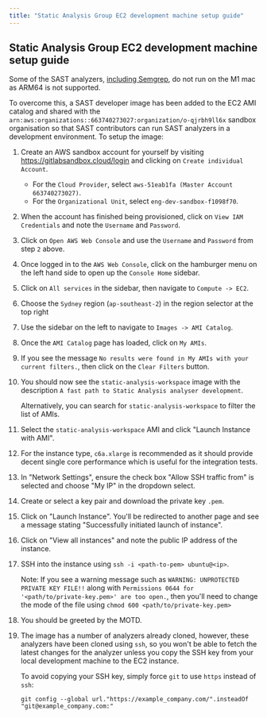 ```yaml
---
title: "Static Analysis Group EC2 development machine setup guide"
---
```


## Static Analysis Group EC2 development machine setup guide

Some of the SAST analyzers, [including Semgrep](https://github.com/returntocorp/semgrep/issues/2252), do not run on the M1 mac as ARM64 is not supported.

To overcome this, a SAST developer image has been added to the EC2 AMI catalog and shared with the `arn:aws:organizations::663740273027:organization/o-qjrbh9ll6x` sandbox organisation so that SAST contributors can run SAST analyzers in a development environment. To setup the image:

1. Create an AWS sandbox account for yourself by visiting https://gitlabsandbox.cloud/login and clicking on `Create individual Account`.
   - For the `Cloud Provider`, select `aws-51eab1fa (Master Account 663740273027)`.
   - For the `Organizational Unit`, select `eng-dev-sandbox-f1098f70`.
1. When the account has finished being provisioned, click on `View IAM Credentials` and note the `Username` and `Password`.
1. Click on `Open AWS Web Console` and use the `Username` and `Password` from step `2` above.
1. Once logged in to the `AWS Web Console`, click on the hamburger menu on the left hand side to open up the `Console Home` sidebar.
1. Click on `All services` in the sidebar, then navigate to `Compute -> EC2`.
1. Choose the `Sydney` region (`ap-southeast-2`) in the region selector at the top right
1. Use the sidebar on the left to navigate to `Images -> AMI Catalog`.
1. Once the `AMI Catalog` page has loaded, click on `My AMIs`.
1. If you see the message `No results were found in My AMIs with your current filters.`, then click on the `Clear Filters` button.
1. You should now see the `static-analysis-workspace` image with the description `A fast path to Static Analysis analyser development`.

   Alternatively, you can search for `static-analysis-workspace` to filter the list of AMIs.

1. Select the `static-analysis-workspace` AMI and click "Launch Instance with AMI".
1. For the instance type, `c6a.xlarge` is recommended as it should provide decent single core performance which is useful for the integration tests.
1. In "Network Settings", ensure the check box "Allow SSH traffic from" is selected and choose "My IP" in the dropdown select.
1. Create or select a key pair and download the private key `.pem`.
1. Click on "Launch Instance". You'll be redirected to another page and see a message stating "Successfully initiated launch of instance".
1. Click on "View all instances" and note the public IP address of the instance.
1. SSH into the instance using `ssh -i <path-to-pem> ubuntu@<ip>`.

   Note: If you see a warning message such as `WARNING: UNPROTECTED PRIVATE KEY FILE!!` along with `Permissions 0644 for '<path/to/private-key.pem>' are too open.`, then you'll need to change the mode of the file using `chmod 600 <path/to/private-key.pem>`

1. You should be greeted by the MOTD.
1. The image has a number of analyzers already cloned, however, these analyzers have been cloned using `ssh`, so you won't be able to fetch the latest changes for the analyzer unless you copy the SSH key from your local development machine to the EC2 instance.

   To avoid copying your SSH key, simply force `git` to use `https` instead of `ssh`:

   ```shell
   git config --global url."https://example_company.com/".insteadOf "git@example_company.com:"
   ```
